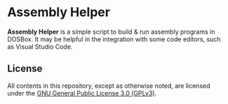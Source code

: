 # Assembly Helper

**Assembly Helper** is a simple script to build & run assembly programs in DOSBox. It may be helpful in the integration with some code editors, such as Visual Studio Code.

## License

All contents in this repository, except as otherwise noted, are licensed under the [GNU General Public License 3.0 (GPLv3)](LICENSE).
